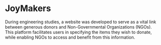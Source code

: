 # JoyMakers

During engineering studies, a website was developed to serve as a vital link between generous donors and Non-Governmental Organizations (NGOs). This platform facilitates users in specifying the items they wish to donate, while enabling NGOs to access and benefit from this information. 
